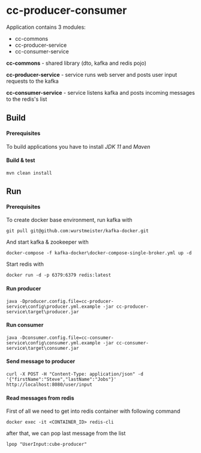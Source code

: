 # cc-producer-consumer

Application contains 3 modules:
- cc-commons
- cc-producer-service
- cc-consumer-service

**cc-commons** - shared library (dto, kafka and redis pojo)

**cc-producer-service** - service runs web server and posts user input requests to the kafka

**cc-consumer-service** - service listens kafka and posts incoming messages to the redis's list    


## Build 

#### Prerequisites
To build applications you have to install *JDK 11* and *Maven* 

#### Build & test
`mvn clean install`
   

## Run
 
#### Prerequisites
To create docker base environment, run kafka with

`git pull git@github.com:wurstmeister/kafka-docker.git`

And start kafka & zookeeper with

`docker-compose -f kafka-docker\docker-compose-single-broker.yml up -d` 

Start redis with

`docker run -d -p 6379:6379 redis:latest`


#### Run producer

`java -Dproducer.config.file=cc-producer-service\config\producer.yml.example -jar cc-producer-service\target\producer.jar`

#### Run consumer

`java -Dconsumer.config.file=cc-consumer-service\config\consumer.yml.example -jar cc-consumer-service\target\consumer.jar`

#### Send message to producer

`curl -X POST -H "Content-Type: application/json" -d '{"firstName":"Steve","lastName":"Jobs"}' http://localhost:8080/user/input`

#### Read messages from redis

First of all we need to get into redis container with following command 

`docker exec -it <CONTAINER_ID> redis-cli` 

after that, we can pop last message from the list

`lpop "UserInput:cube-producer"`